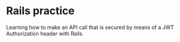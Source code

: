 # Rails practice

Learning how to make an API call that is secured by means of a JWT Authorization header with Rails.
